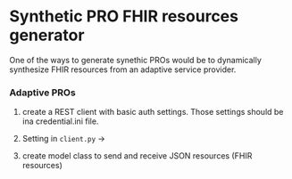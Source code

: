 Synthetic PRO FHIR resources generator
======================================


One of the ways to generate synethic PROs would be to dynamically synthesize FHIR resources from an adaptive service provider.

### Adaptive PROs

1. create a REST client with basic auth settings. Those settings should be ina  credential.ini file.

2. Setting in `client.py` ->   

2. create model class to send and receive JSON resources (FHIR resources) 


